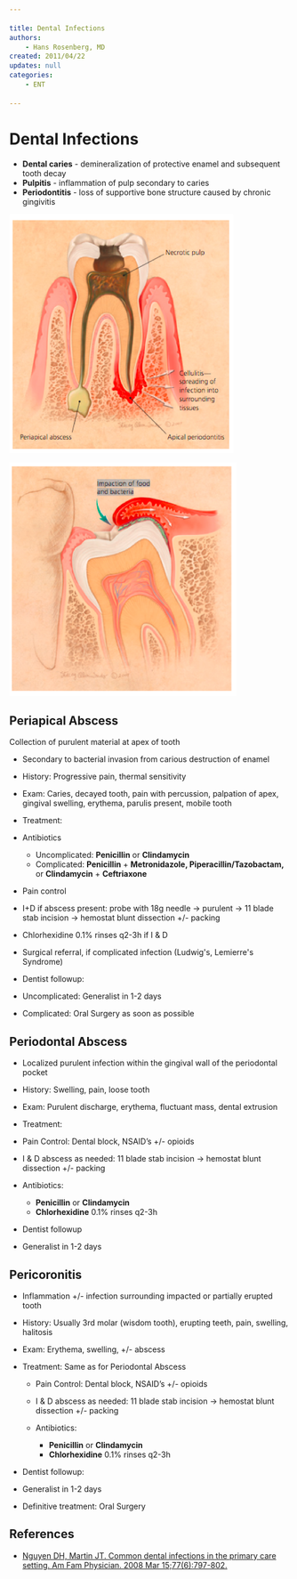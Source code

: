 ```yaml
---

title: Dental Infections
authors:
    - Hans Rosenberg, MD
created: 2011/04/22
updates: null
categories:
    - ENT

---
```


# Dental Infections

-   **Dental caries** - demineralization of protective enamel and subsequent tooth decay
-   **Pulpitis** - inflammation of pulp secondary to caries
-   **Periodontitis** - loss of supportive bone structure caused by chronic gingivitis

![](image-1.png)

![](image-2.png)

## Periapical Abscess

Collection of purulent material at apex of tooth

-   Secondary to bacterial invasion from carious destruction of enamel
-   History: Progressive pain, thermal sensitivity
-   Exam: Caries, decayed tooth, pain with percussion, palpation of apex, gingival swelling, erythema, parulis present, mobile tooth
-   Treatment:

  -   Antibiotics
  
        -   Uncomplicated: **<span class="drug">Penicillin</span>** or **<span class="drug">Clindamycin</span>**
        -   Complicated: **<span class="drug">Penicillin</span>** + **<span class="drug">Metronidazole</span>, Piperacillin/Tazobactam,** or **<span class="drug">Clindamycin</span>** + **<span class="drug">Ceftriaxone</span>**
 
  - Pain control
  - I+D if abscess present: probe with 18g needle → purulent → 11 blade stab incision → hemostat blunt dissection +/- packing
  -   <span class="drug">Chlorhexidine</span> 0.1% rinses q2-3h if I & D
  -   Surgical referral, if complicated infection (Ludwig's, Lemierre's Syndrome)

-   Dentist followup:

  - Uncomplicated: Generalist in 1-2 days
  - Complicated: Oral Surgery as soon as possible

## Periodontal Abscess

-   Localized purulent infection within the gingival wall of the periodontal pocket
-   History: Swelling, pain, loose tooth
-   Exam: Purulent discharge, erythema, fluctuant mass, dental extrusion
-   Treatment:

  -   Pain Control: Dental block, NSAID’s +/- opioids
  -   I & D abscess as needed: 11 blade stab incision → hemostat blunt dissection +/- packing
  -   Antibiotics:
    
        -   **<span class="drug">Penicillin</span>** or **<span class="drug">Clindamycin</span>**
        -   **<span class="drug">Chlorhexidine</span>** 0.1% rinses q2-3h

-   Dentist followup
  - Generalist in 1-2 days

## Pericoronitis

-   Inflammation +/- infection surrounding impacted or partially erupted tooth
-   History: Usually 3rd molar (wisdom tooth), erupting teeth, pain, swelling, halitosis
-   Exam: Erythema, swelling, +/- abscess
-   Treatment: Same as for Periodontal Abscess

    -   Pain Control: Dental block, NSAID’s +/- opioids
    -   I & D abscess as needed: 11 blade stab incision → hemostat blunt dissection +/- packing
    -   Antibiotics:

        -   **<span class="drug">Penicillin</span>** or **<span class="drug">Clindamycin</span>**
        -   **<span class="drug">Chlorhexidine</span>** 0.1% rinses q2-3h

-   Dentist followup: 
  - Generalist in 1-2 days

-   Definitive treatment: Oral Surgery

## References

-   [Nguyen DH, Martin JT. Common dental infections in the primary care setting. Am Fam Physician. 2008 Mar 15;77(6):797-802.](https://www.ncbi.nlm.nih.gov/pubmed/?term=18386594)
